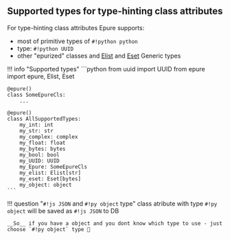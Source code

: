 ## Supported types for type-hinting class attributes

For type-hinting class attributes Epure supports:

- most of primitive types of `#!python python` 
- type: `#!python UUID` 
- other "epurized" classes and <a href="https://epurelib.github.io/0.1/learn/elist_eset/#elist">Elist</a> and <a href="https://epurelib.github.io/0.1/learn/elist_eset/#eset">Eset</a> Generic types

!!! info "Supported types"
    ```python
    from uuid import UUID
    from epure import epure, Elist, Eset

    @epure()
    class SomeEpureCls:
        ...

    @epure()
    class AllSupportedTypes:
        my_int: int
        my_str: str
        my_complex: complex
        my_float: float
        my_bytes: bytes
        my_bool: bool
        my_UUID: UUID
        my_Epure: SomeEpureCls
        my_elist: Elist[str]
        my_eset: Eset[bytes]
        my_object: object
    ```

!!! question "`#!js JSON` and `#!py object` type"
    class atribute with type `#!py object` will be saved as `#!js JSON` to DB

    __So__ if you have a object and you dont know which type to use - just choose `#!py object` type 🙂